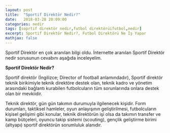 ```yaml
---
layout: post
title:  "Sportif Direktör Nedir?"
date:   2018-03-28 20:09:00
categories: nedir
tags: [soprtif direktör nedir,futbol direktörüifutbol,nedir]
excerpt: Sportif Direktör Nedir?, Futbol Direktörü Ne İş Yapar
mathjax: false
---
```


Sportif Direktör en çok aranılan bilgi oldu. İnternette aranılan Sportif Direktör nedir sorusunun cevabını aşağıda inceleyelim.

**Sportif Direktör Nedir?**

Sportif direktör (İngilizce; Director of football anlamındadır), Sportif direktör teknik birikimiyle teknik direktöre destek olan, teknik kadro ve yönetim arasındaki bağlantı kurabilen futbolcuların tüm sorunlarında onlara destek olan bir mevkiidir.

Teknik direktör, gün gün takımın durumuyla ilgilenecek kişidir. Form durumları, taktiksel hamleler, oyun anlayışının geliştirilmesi, futbolcuların kişisel gelişimi gibi konular, teknik direktörün işi olsa da takımın transfer ve kamp bütçeleri, oyuncu takip sistemi (scouting), gençlik geliştirme birimi (altyapı) sportif direktörün sorumluluk alanıdır. 
